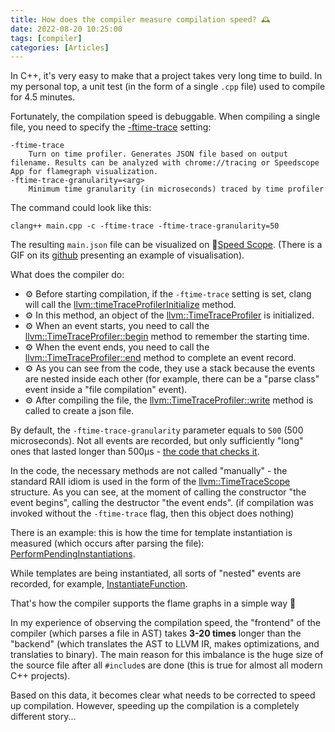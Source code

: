 ```yaml
---
title: How does the compiler measure compilation speed? 🕰
date: 2022-08-20 10:25:00
tags: [compiler]
categories: [Articles]
---
```


In C++, it's very easy to make that a project takes very long time to build.
In my personal top, a unit test (in the form of a single `.cpp` file) used to compile for 4.5 minutes.

Fortunately, the compilation speed is debuggable.
When compiling a single file, you need to specify the
[-ftime-trace](https://releases.llvm.org/12.0.0/tools/clang/docs/ClangCommandLineReference.html#cmdoption-clang-ftime-trace) setting:
```
-ftime-trace
    Turn on time profiler. Generates JSON file based on output filename. Results can be analyzed with chrome://tracing or Speedscope App for flamegraph visualization.
-ftime-trace-granularity=<arg>
    Minimum time granularity (in microseconds) traced by time profiler
```

The command could look like this:
```shell
clang++ main.cpp -c -ftime-trace -ftime-trace-granularity=50
```

The resulting `main.json` file can be visualized on 🔬[Speed Scope](https://www.speedscope.app/).
(There is a GIF on its [github](https://github.com/jlfwong/speedscope#speedscope) presenting an example of visualisation).

What does the compiler do:
- ⚙️ Before starting compilation, if the `-ftime-trace` setting is set, clang will call the
[llvm::timeTraceProfilerInitialize](https://github.com/llvm/llvm-project/blob/c56846a8928f8708f56c0eb36dcd6345e312faa0/clang/tools/driver/cc1_main.cpp#L216-L221) method.
- ⚙️ In this method, an object of the
[llvm::TimeTraceProfiler](https://github.com/llvm/llvm-project/blob/c56846a8928f8708f56c0eb36dcd6345e312faa0/llvm/lib/Support/TimeProfiler.cpp#L292-L293)
is initialized.
- ⚙️ When an event starts, you need to call the
[llvm::TimeTraceProfiler::begin](https://github.com/llvm/llvm-project/blob/c56846a8928f8708f56c0eb36dcd6345e312faa0/llvm/lib/Support/TimeProfiler.cpp#L105-L108)
method to remember the starting time.
- ⚙️ When the event ends, you need to call the
[llvm::TimeTraceProfiler::end](https://github.com/llvm/llvm-project/blob/c56846a8928f8708f56c0eb36dcd6345e312faa0/llvm/lib/Support/TimeProfiler.cpp#L110)
method to complete an event record.
- ⚙️ As you can see from the code, they use a stack because the events are nested inside
each other (for example, there can be a "parse class" event inside a "file compilation" event).
- ⚙️ After compiling the file, the
[llvm::TimeTraceProfiler::write](https://github.com/llvm/llvm-project/blob/c56846a8928f8708f56c0eb36dcd6345e312faa0/llvm/lib/Support/TimeProfiler.cpp#L148)
method is called to create a json file.

By default, the `-ftime-trace-granularity` parameter equals to `500` (500 microseconds).
Not all events are recorded, but only sufficiently "long" ones that lasted longer than 500µs -
[the code that checks it](https://github.com/llvm/llvm-project/blob/c56846a8928f8708f56c0eb36dcd6345e312faa0/llvm/lib/Support/TimeProfiler.cpp#L125-L127).

In the code, the necessary methods are not called "manually" - the standard RAII idiom is used in the form of the
[llvm::TimeTraceScope](https://github.com/llvm/llvm-project/blob/c56846a8928f8708f56c0eb36dcd6345e312faa0/llvm/include/llvm/Support/TimeProfiler.h#L130-L134)
structure.
As you can see, at the moment of calling the constructor "the event begins", calling the destructor "the event ends".
(if compilation was invoked without the `-ftime-trace` flag, then this object does nothing)

There is an example: this is how the time for template instantiation is measured (which occurs after parsing the file):
[PerformPendingInstantiations](https://github.com/llvm/llvm-project/blob/804d4594cbe217ae817b6786b0e9965283f78aa2/clang/lib/Sema/Sema.cpp#L1081-L1084).

While templates are being instantiated, all sorts of "nested" events are recorded, for example,
[InstantiateFunction](https://github.com/llvm/llvm-project/blob/804d4594cbe217ae817b6786b0e9965283f78aa2/clang/lib/Sema/SemaTemplateInstantiateDecl.cpp#L4880).

That's how the compiler supports the flame graphs in a simple way 🙂

In my experience of observing the compilation speed, the "frontend" of the compiler
(which parses a file in AST) takes **3-20 times** longer than the "backend" (which translates the AST to LLVM IR, makes optimizations, and translaties to binary).
The main reason for this imbalance is the huge size of the source file after all `#include`s are done (this is true for almost all modern C++ projects).

Based on this data, it becomes clear what needs to be corrected to speed up compilation. However, speeding up the compilation is a completely different story...
